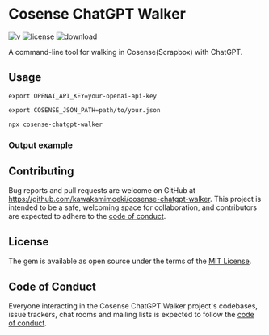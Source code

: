 # Cosense ChatGPT Walker

![v](https://badgen.net/npm/v/cosense-chatgpt-walker)
![license](https://badgen.net/github/license/kawakamimoeki/cosense-chatgpt-walker)
![download](https://badgen.net/npm/dw/cosense-chatgpt-walker)

A command-line tool for walking in Cosense(Scrapbox) with ChatGPT.

## Usage

```
export OPENAI_API_KEY=your-openai-api-key
```

```
export COSENSE_JSON_PATH=path/to/your.json
```

```bash
npx cosense-chatgpt-walker
```

### Output example

## Contributing

Bug reports and pull requests are welcome on GitHub at https://github.com/kawakamimoeki/cosense-chatgpt-walker. This project is intended to be a safe, welcoming space for collaboration, and contributors are expected to adhere to the [code of conduct](https://github.com/kawakamimoeki/cosense-chatgpt-walker/blob/main/CODE_OF_CONDUCT.md).

## License

The gem is available as open source under the terms of the [MIT License](https://opensource.org/licenses/MIT).

## Code of Conduct

Everyone interacting in the Cosense ChatGPT Walker project's codebases, issue trackers, chat rooms and mailing lists is expected to follow the [code of conduct](https://github.com/kawakamimoeki/cosense-chatgpt-walker/blob/main/CODE_OF_CONDUCT.md).
